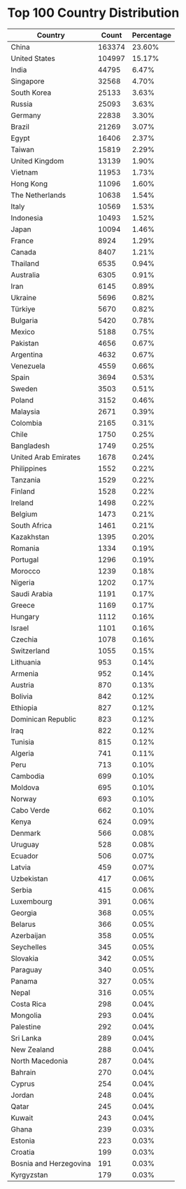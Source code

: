 # Top 100 Country Distribution
| Country | Count | Percentage |
|----|----|----|
| China | 163374 | 23.60% |
| United States | 104997 | 15.17% |
| India | 44795 | 6.47% |
| Singapore | 32568 | 4.70% |
| South Korea | 25133 | 3.63% |
| Russia | 25093 | 3.63% |
| Germany | 22838 | 3.30% |
| Brazil | 21269 | 3.07% |
| Egypt | 16406 | 2.37% |
| Taiwan | 15819 | 2.29% |
| United Kingdom | 13139 | 1.90% |
| Vietnam | 11953 | 1.73% |
| Hong Kong | 11096 | 1.60% |
| The Netherlands | 10638 | 1.54% |
| Italy | 10569 | 1.53% |
| Indonesia | 10493 | 1.52% |
| Japan | 10094 | 1.46% |
| France | 8924 | 1.29% |
| Canada | 8407 | 1.21% |
| Thailand | 6535 | 0.94% |
| Australia | 6305 | 0.91% |
| Iran | 6145 | 0.89% |
| Ukraine | 5696 | 0.82% |
| Türkiye | 5670 | 0.82% |
| Bulgaria | 5420 | 0.78% |
| Mexico | 5188 | 0.75% |
| Pakistan | 4656 | 0.67% |
| Argentina | 4632 | 0.67% |
| Venezuela | 4559 | 0.66% |
| Spain | 3694 | 0.53% |
| Sweden | 3503 | 0.51% |
| Poland | 3152 | 0.46% |
| Malaysia | 2671 | 0.39% |
| Colombia | 2165 | 0.31% |
| Chile | 1750 | 0.25% |
| Bangladesh | 1749 | 0.25% |
| United Arab Emirates | 1678 | 0.24% |
| Philippines | 1552 | 0.22% |
| Tanzania | 1529 | 0.22% |
| Finland | 1528 | 0.22% |
| Ireland | 1498 | 0.22% |
| Belgium | 1473 | 0.21% |
| South Africa | 1461 | 0.21% |
| Kazakhstan | 1395 | 0.20% |
| Romania | 1334 | 0.19% |
| Portugal | 1296 | 0.19% |
| Morocco | 1239 | 0.18% |
| Nigeria | 1202 | 0.17% |
| Saudi Arabia | 1191 | 0.17% |
| Greece | 1169 | 0.17% |
| Hungary | 1112 | 0.16% |
| Israel | 1101 | 0.16% |
| Czechia | 1078 | 0.16% |
| Switzerland | 1055 | 0.15% |
| Lithuania | 953 | 0.14% |
| Armenia | 952 | 0.14% |
| Austria | 870 | 0.13% |
| Bolivia | 842 | 0.12% |
| Ethiopia | 827 | 0.12% |
| Dominican Republic | 823 | 0.12% |
| Iraq | 822 | 0.12% |
| Tunisia | 815 | 0.12% |
| Algeria | 741 | 0.11% |
| Peru | 713 | 0.10% |
| Cambodia | 699 | 0.10% |
| Moldova | 695 | 0.10% |
| Norway | 693 | 0.10% |
| Cabo Verde | 662 | 0.10% |
| Kenya | 624 | 0.09% |
| Denmark | 566 | 0.08% |
| Uruguay | 528 | 0.08% |
| Ecuador | 506 | 0.07% |
| Latvia | 459 | 0.07% |
| Uzbekistan | 417 | 0.06% |
| Serbia | 415 | 0.06% |
| Luxembourg | 391 | 0.06% |
| Georgia | 368 | 0.05% |
| Belarus | 366 | 0.05% |
| Azerbaijan | 358 | 0.05% |
| Seychelles | 345 | 0.05% |
| Slovakia | 342 | 0.05% |
| Paraguay | 340 | 0.05% |
| Panama | 327 | 0.05% |
| Nepal | 316 | 0.05% |
| Costa Rica | 298 | 0.04% |
| Mongolia | 293 | 0.04% |
| Palestine | 292 | 0.04% |
| Sri Lanka | 289 | 0.04% |
| New Zealand | 288 | 0.04% |
| North Macedonia | 287 | 0.04% |
| Bahrain | 270 | 0.04% |
| Cyprus | 254 | 0.04% |
| Jordan | 248 | 0.04% |
| Qatar | 245 | 0.04% |
| Kuwait | 243 | 0.04% |
| Ghana | 239 | 0.03% |
| Estonia | 223 | 0.03% |
| Croatia | 199 | 0.03% |
| Bosnia and Herzegovina | 191 | 0.03% |
| Kyrgyzstan | 179 | 0.03% |
